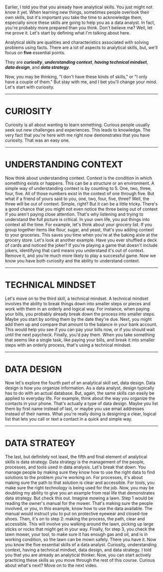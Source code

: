 
Earlier, I told you that you already have analytical skills. You just might not know it yet. When learning new things, sometimes people overlook their own skills, but it's important you take the time to acknowledge them, especially since these skills are going to help you as a data analyst. In fact, you're probably more prepared than you think. Don't believe me? Well, let me prove it. Let's start by defining what I'm talking about here. 

Analytical skills are qualities and characteristics associated with solving problems using facts. There are a lot of aspects to analytical skills, but, we'll focus on **five** essential points. 

They are ***curiosity***, ***understanding context***, ***having technical mindset***, ***data design***, and ***data strategy***. 

Now, you may be thinking, "I don't have these kinds of skills," or "I only have a couple of them." But stay with me, and I bet you'll change your mind. Let's start with curiosity. 
 - - -
# CURIOSITY
Curiosity is all about wanting to learn something. Curious people usually seek out new challenges and experiences. This leads to knowledge. The very fact that you're here with me right now demonstrates that you have curiosity. That was an easy one. 
- - - 
# UNDERSTANDING CONTEXT
Now think about understanding context. Context is the condition in which something exists or happens. This can be a structure or an environment. A simple way of understanding context is by counting to 5. One, two, three, four, five. All of those numbers exist in the context of one through five. But what if a friend of yours said to you, one, two, four, five, three? Well, the three will be out of context. Simple, right? But it can be a little tricky. There's a good chance that you might not even notice the three being out of context if you aren't paying close attention. That's why listening and trying to understand the full picture is critical. In your own life, you put things into context all the time. For example, let's think about your grocery list. If you group together items like flour, sugar, and yeast, that's you adding context to your groceries. This saves you time when you're at the baking aisle at the grocery store. Let's look at another example. Have you ever shuffled a deck of cards and noticed the joker? If you're playing a game that doesn't include jokers, identifying that card means you understand it's out of context. Remove it, and you're much more likely to play a successful game. Now we know you have both curiosity and the ability to understand context. 
- - - 
# TECHNICAL MINDSET
Let's move on to the third skill, a technical mindset. A technical mindset involves the ability to break things down into smaller steps or pieces and work with them in an orderly and logical way. For instance, when paying your bills, you probably already break down the process into smaller steps. Maybe you start by sorting them by the date they're due. Next, you might add them up and compare that amount to the balance in your bank account. This would help you see if you can pay your bills now, or if you should wait until the next paycheck. Finally, you'd pay them. When you take something that seems like a single task, like paying your bills, and break it into smaller steps with an orderly process, that's using a technical mindset. 
- - -
# DATA DESIGN
Now let's explore the fourth part of an analytical skill set, data design. Data design is how you organize information. As a data analyst, design typically has to do with an actual database. But, again, the same skills can easily be applied to everyday life. For example, think about the way you organize the contacts in your phone. That's actually a type of data design. Maybe you list them by first name instead of last, or maybe you use email addresses instead of their names. What you're really doing is designing a clear, logical list that lets you call or text a contact in a quick and simple way. 
- - - 
# DATA STRATEGY
The last, but definitely not least, the fifth and final element of analytical skills is data strategy. Data strategy is the management of the people, processes, and tools used in data analysis. Let's break that down. You manage people by making sure they know how to use the right data to find solutions to the problem you're working on. For processes, it's about making sure the path to that solution is clear and accessible. For tools, you make sure the right technology is being used for the job. Now, you may be doubting my ability to give you an example from real life that demonstrates data strategy. But check this out. Imagine mowing a lawn. Step 1 would be reading the owner's manual for the mower. That's making sure the people involved, or you, in this example, know how to use the data available. The manual would instruct you to put on protective eyewear and closed-toe shoes. Then, it's on to step 2: making the process, the path, clear and accessible. This will involve you walking around the lawn, picking up large sticks or rocks that might get in your way. Finally, for step 3, you check the lawn mower, your tool, to make sure it has enough gas and oil, and is in working condition, so the lawn can be mown safely. There you have it. Now you know the five essential skills of a data analyst. Curiosity, understanding context, having a technical mindset, data design, and data strategy. I told you that you are already an analytical thinker. Now, you can start actively practicing these skills as you move through the rest of this course. Curious about what's next? Move on to the next video.